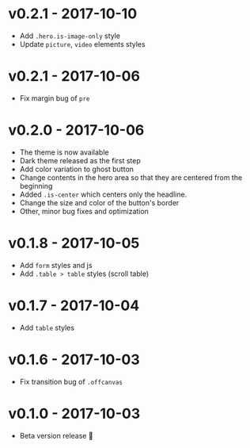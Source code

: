 # v0.2.1 - 2017-10-10

- Add `.hero.is-image-only` style
- Update `picture`, `video` elements styles

# v0.2.1 - 2017-10-06

- Fix margin bug of `pre`

# v0.2.0 - 2017-10-06

- The theme is now available
- Dark theme released as the first step
- Add color variation to ghost button
- Change contents in the hero area so that they are centered from the beginning
- Added `.is-center` which centers only the headline.
- Change the size and color of the button's border
- Other, minor bug fixes and optimization

# v0.1.8 - 2017-10-05

- Add `form` styles and js
- Add `.table > table` styles (scroll table)

# v0.1.7 - 2017-10-04

- Add `table` styles

# v0.1.6 - 2017-10-03

- Fix transition bug of `.offcanvas`

# v0.1.0 - 2017-10-03

- Beta version release 🎉
